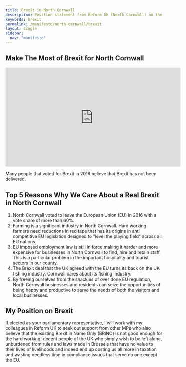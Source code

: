 ```yaml
---
title: Brexit in North Cornwall
description: Position statement from Reform UK (North Cornwall) on the Brexit in Cornwall.
keywords: brexit
permalink: /manifesto/north-cornwall/brexit
layout: single
sidebar:
  nav: "manifesto"
---
```

## Make The Most of Brexit for North Cornwall

<iframe width="560" height="315" src="https://www.youtube.com/embed/uxOHHehvmJ0" title="YouTube video player" frameborder="0" allow="accelerometer; autoplay; clipboard-write; encrypted-media; gyroscope; picture-in-picture; web-share" allowfullscreen></iframe>

Many people that voted for Brexit in 2016 believe that Brexit has not been
delivered.

## Top 5 Reasons Why We Care About a Real Brexit in North Cornwall

1. North Cornwall voted to leave the European Union (EU) in 2016 with a vote
share of more than 60%.
2. Farming is a significant industry in North Cornwall. Hard working farmers
need reductions in red tape that has its origins in anti competitive EU
legislation designed to "level the playing field" across all EU nations.
3. EU imposed employment law is still in force making it harder and more
expensive for businesses in North Cornwall to find, hire and retain staff. This
is a particular problem in the important hospitality and tourist sectors in 
our county.
4. The Brexit deal that the UK agreed with the EU turns its back on the UK
fishing industry. Cornwall cares about its fishing industry.
5. By freeing ourselves from the shackles of over done EU regulation, North
Cornwall businesses and residents can seize the opportunities of being happy
and productive to serve the needs of both the visitors and local businesses.

## My Position on Brexit
If elected as your parliamentary representative, I will work with my colleagues
in Reform UK to seek out support from other MPs who also believe that the
existing Brexit in Name Only (BRiNO) is not good enough for the hard working,
decent people of the UK who simply wish to be left alone, unburdened from 
rules and laws made in Brussels that have no value to their lives of livelihoods
and indeed end up costing us all more in taxation and wasting needless time in 
compliance issues that serve no one except the EU.



